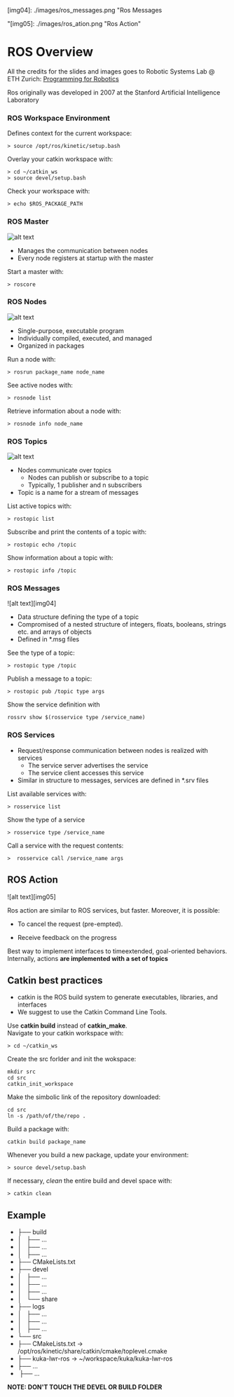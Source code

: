 [img01]: ./images/ros_master.png "Ros Master"
[img02]: ./images/ros_nodes.png "Ros Nodes"
[img03]: ./images/ros_topics.png "Ros Topics"
[img04]: ./images/ros_messages.png "Ros Messages

"[img05]: ./images/ros_ation.png "Ros Action"

# ROS Overview

All the credits for the slides and images goes to Robotic Systems Lab @ ETH Zurich:  [Programming for Robotics](http://www.rsl.ethz.ch/education-students/lectures/ros.html)

Ros originally was developed in 2007 at the Stanford Artificial Intelligence Laboratory

### ROS Workspace Environment

Defines context for the current workspace:

```
> source /opt/ros/kinetic/setup.bash
```

Overlay your catkin workspace with:

```
> cd ~/catkin_ws
> source devel/setup.bash
```

Check your workspace with:

```
> echo $ROS_PACKAGE_PATH
```

### ROS Master

![alt text][img01]

* Manages the communication between nodes
* Every node registers at startup with the master

Start a master with:

```
> roscore
```

### ROS Nodes

![alt text][img02]

* Single-purpose, executable program
* Individually compiled, executed, and managed
* Organized in packages

Run a node with:

```
> rosrun package_name node_name
```

See active nodes with:

```
> rosnode list
```

Retrieve information about a node with:

```
> rosnode info node_name
```

### ROS Topics

![alt text][img03]

* Nodes communicate over topics
  * Nodes can publish or subscribe to a topic
  * Typically, 1 publisher and n subscribers
* Topic is a name for a stream of messages

List active topics with:

```
> rostopic list
```

Subscribe and print the contents of a topic with:

```
> rostopic echo /topic
```

Show information about a topic with:

```
> rostopic info /topic
```

### ROS Messages

![alt text][img04]

* Data structure defining the type of a topic
* Compromised of a nested structure of integers, floats, booleans, strings etc. and arrays of objects
* Defined in *.msg files

See the type of a topic:

```
> rostopic type /topic
```

Publish a message to a topic:

```
> rostopic pub /topic type args
```

Show the service definition with

```
rossrv show $(rosservice type /service_name)
```

### ROS Services

* Request/response communication between nodes is realized with services
  * The service server advertises the service
  * The service client accesses this service
* Similar in structure to messages, services are defined in *.srv files

List available services with:

```
> rosservice list
```

Show the type of a service

```
> rosservice type /service_name
```

Call a service with the request contents:

```
>  rosservice call /service_name args
```

## ROS Action

![alt text][img05]

Ros action are similar to ROS services, but faster. Moreover, it is possible:

* To cancel the request (pre-empted).

* Receive feedback on the progress
  
  

Best way to implement interfaces to timeextended, goal-oriented behaviors. Internally, actions **are implemented with a set of topics**



## Catkin best practices

* catkin is the ROS build system to generate executables, libraries, and interfaces
* We suggest to use the Catkin Command Line Tools.  

Use **catkin build** instead of **catkin_make**.  
Navigate to your catkin workspace with:

```
> cd ~/catkin_ws
```

Create the src forlder and init the wokspace:

```
mkdir src
cd src
catkin_init_workspace
```

Make the simbolic link of the repository downloaded:

```
cd src
ln -s /path/of/the/repo .
```

Build a package with:

```
catkin build package_name
```

Whenever you build a new package, update your environment:

```
> source devel/setup.bash
```

If necessary, *clean* the entire build and devel space with:

```
> catkin clean
```

## Example

* ├── build
* │   ├── ...
* │   ├── ...
* │   ├── ...
* ├── CMakeLists.txt
* ├── devel
* │   ├── ...
* │   ├── ...
* │   ├── ...
* │   └── share
* ├── logs
* │   ├── ...
* │   ├── ...
* │   ├── ...
* └── src
* ├── CMakeLists.txt -> /opt/ros/kinetic/share/catkin/cmake/toplevel.cmake
* ├── kuka-lwr-ros -> ~/workspace/kuka/kuka-lwr-ros
* ├── ...
*  ├── ...

**NOTE: DON'T TOUCH THE DEVEL OR BUILD FOLDER**
